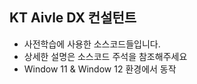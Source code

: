 ## KT Aivle DX 컨설턴트 
- 사전학습에 사용한 소스코드들입니다.
- 상세한 설명은 소스코드 주석을 참조해주세요
- Window 11 & Window 12 환경에서 동작